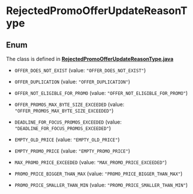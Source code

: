 

# RejectedPromoOfferUpdateReasonType

## Enum

The class is defined in **[RejectedPromoOfferUpdateReasonType.java](../../src/main/java/org/openapitools/model/RejectedPromoOfferUpdateReasonType.java)**


* `OFFER_DOES_NOT_EXIST` (value: `"OFFER_DOES_NOT_EXIST"`)

* `OFFER_DUPLICATION` (value: `"OFFER_DUPLICATION"`)

* `OFFER_NOT_ELIGIBLE_FOR_PROMO` (value: `"OFFER_NOT_ELIGIBLE_FOR_PROMO"`)

* `OFFER_PROMOS_MAX_BYTE_SIZE_EXCEEDED` (value: `"OFFER_PROMOS_MAX_BYTE_SIZE_EXCEEDED"`)

* `DEADLINE_FOR_FOCUS_PROMOS_EXCEEDED` (value: `"DEADLINE_FOR_FOCUS_PROMOS_EXCEEDED"`)

* `EMPTY_OLD_PRICE` (value: `"EMPTY_OLD_PRICE"`)

* `EMPTY_PROMO_PRICE` (value: `"EMPTY_PROMO_PRICE"`)

* `MAX_PROMO_PRICE_EXCEEDED` (value: `"MAX_PROMO_PRICE_EXCEEDED"`)

* `PROMO_PRICE_BIGGER_THAN_MAX` (value: `"PROMO_PRICE_BIGGER_THAN_MAX"`)

* `PROMO_PRICE_SMALLER_THAN_MIN` (value: `"PROMO_PRICE_SMALLER_THAN_MIN"`)



